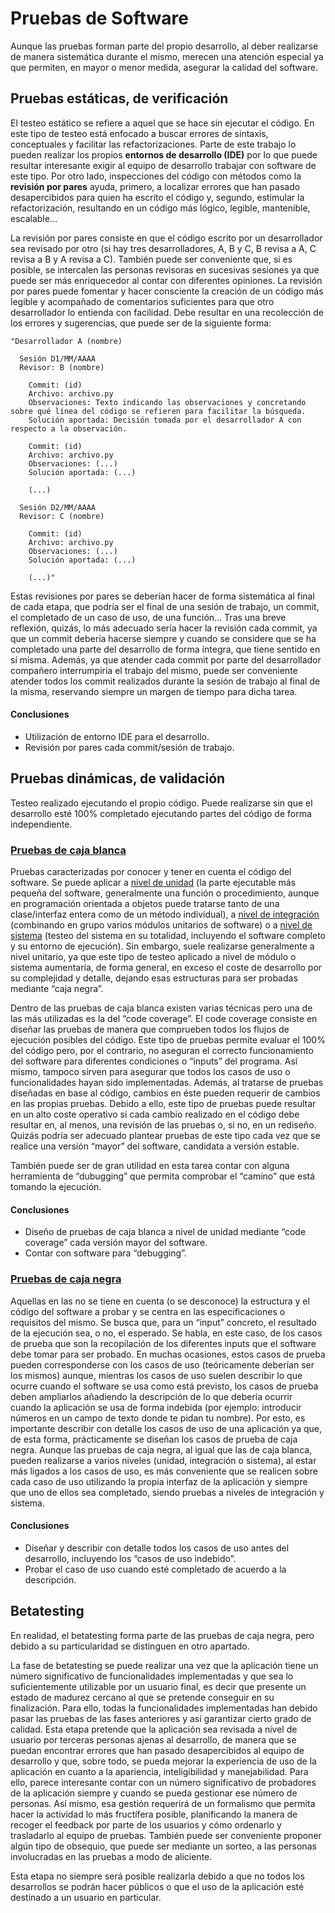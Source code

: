 # Pruebas de Software

Aunque las pruebas forman parte del propio desarrollo, al deber realizarse de manera sistemática durante el mismo, merecen una atención especial ya que permiten, en mayor o menor medida, asegurar la calidad del software.


## Pruebas estáticas, de verificación
El testeo estático se refiere a aquel que se hace sin ejecutar el código. En este tipo de testeo está enfocado a buscar errores de sintaxis, conceptuales y facilitar las refactorizaciones. Parte de este trabajo lo pueden realizar los propios **entornos de desarrollo (IDE)** por lo que puede resultar interesante exigir al equipo de desarrollo trabajar con software de este tipo.  Por otro lado, inspecciones del código con métodos como la **revisión por pares** ayuda, primero, a localizar errores que han pasado desapercibidos para quien ha escrito el código y, segundo, estimular la refactorización, resultando en un código más lógico, legible, mantenible, escalable…

La revisión por pares consiste en que el código escrito por un desarrollador sea revisado por otro (si hay tres desarrolladores, A, B y C, B revisa a A, C revisa a B y A revisa a C). También puede ser conveniente que, si es posible, se intercalen las personas revisoras en sucesivas sesiones ya que puede ser más enriquecedor al contar con diferentes opiniones. La revisión por pares puede fomentar y hacer consciente la creación de un código más legible y acompañado de comentarios suficientes para que otro desarrollador lo entienda con facilidad. Debe resultar en una recolección de los errores y sugerencias, que puede ser de la siguiente forma:

    "Desarrollador A (nombre)

      Sesión D1/MM/AAAA
      Revisor: B (nombre)

        Commit: (id)
		Archivo: archivo.py
		Observaciones: Texto indicando las observaciones y concretando sobre qué línea del código se refieren para facilitar la búsqueda.
		Solución aportada: Decisión tomada por el desarrollador A con respecto a la observación.

		Commit: (id)
		Archivo: archivo.py
		Observaciones: (...)
		Solución aportada: (...)

		(...)

      Sesión D2/MM/AAAA
      Revisor: C (nombre)

		Commit: (id)
		Archivo: archivo.py
		Observaciones: (...)
		Solución aportada: (...)

		(...)"

Estas revisiones por pares se deberían hacer de forma sistemática al final de cada etapa, que podría ser el final de una sesión de trabajo, un commit, el completado de un caso de uso, de una función… Tras una breve reflexión, quizás, lo más adecuado sería hacer la revisión cada commit, ya que un commit debería hacerse siempre y cuando se considere que se ha completado una parte del desarrollo de forma íntegra, que tiene sentido en sí misma. Además, ya que atender cada commit por parte del desarrollador compañero interrumpiría el trabajo del mismo, puede ser conveniente atender todos los commit realizados durante la sesión de trabajo al final de la misma, reservando siempre un margen de tiempo para dicha tarea.


#### Conclusiones
* Utilización de entorno IDE para el desarrollo.
* Revisión por pares cada commit/sesión de trabajo.


## Pruebas dinámicas, de validación
Testeo realizado ejecutando el propio código. Puede realizarse sin que el desarrollo esté 100% completado ejecutando partes del código de forma independiente.

### [Pruebas de caja blanca](https://en.wikipedia.org/wiki/White-box_testing)
Pruebas caracterizadas por conocer y tener en cuenta el código del software. Se puede aplicar a [nivel de unidad](https://en.wikipedia.org/wiki/Unit_testing) (la parte ejecutable más pequeña del software, generalmente una función o procedimiento, aunque en programación orientada a objetos puede tratarse tanto de una clase/interfaz entera como de un método individual), a [nivel de integración](https://en.wikipedia.org/wiki/Integration_testing) (combinando en grupo varios módulos unitarios de software) o a [nivel de sistema](https://en.wikipedia.org/wiki/System_testing) (testeo del sistema en su totalidad, incluyendo el software completo y su entorno de ejecución). Sin embargo, suele realizarse generalmente a nivel unitario, ya que este tipo de testeo aplicado a nivel de módulo o sistema aumentaría, de forma general, en exceso el coste de desarrollo por su complejidad y detalle, dejando esas estructuras para ser probadas mediante “caja negra”.

Dentro de las pruebas de caja blanca existen varias técnicas pero una de las más utilizadas es la del “code coverage”. El code coverage consiste en diseñar las pruebas de manera que comprueben todos los flujos de ejecución posibles del código. Este tipo de pruebas permite evaluar el 100% del código pero, por el contrario, no aseguran el correcto funcionamiento del software para diferentes condiciones o “inputs” del programa. Así mismo, tampoco sirven para asegurar que todos los casos de uso o funcionalidades hayan sido implementadas. Además, al tratarse de pruebas diseñadas en base al código, cambios en éste pueden requerir de cambios en las propias pruebas. Debido a ello, este tipo de pruebas puede resultar en un alto coste operativo si cada cambio realizado en el código debe resultar en, al menos, una revisión de las pruebas o, si no, en un rediseño. Quizás podría ser adecuado plantear pruebas de este tipo cada vez que se realice una versión “mayor” del software, candidata a versión estable. 

También puede ser de gran utilidad en esta tarea contar con alguna herramienta de “dubugging” que permita comprobar el “camino” que está tomando la ejecución.

#### Conclusiones
* Diseño de pruebas de caja blanca a nivel de unidad mediante “code coverage” cada versión mayor del software.
* Contar con software para “debugging”.


### [Pruebas de caja negra](https://en.wikipedia.org/wiki/Black-box_testing)
Aquellas en las no se tiene en cuenta (o se desconoce) la estructura y el código del software a probar y se centra en las especificaciones o requisitos del mismo. Se busca que, para un “input” concreto, el resultado de la ejecución sea, o no, el esperado. Se habla, en este caso, de los casos de prueba que son la recopilación de los diferentes inputs que el software debe tomar para ser probado. En muchas ocasiones, estos casos de prueba pueden corresponderse con los casos de uso (teóricamente deberían ser los mismos) aunque, mientras los casos de uso suelen describir lo que ocurre cuando el software se usa como está previsto, los casos de prueba deben ampliarlos añadiendo la descripción de lo que debería ocurrir cuando la aplicación se usa de forma indebida (por ejemplo: introducir números en un campo de texto donde te pidan tu nombre). Por esto, es importante describir con detalle los casos de uso de una aplicación ya que, de esta forma, prácticamente se diseñan los casos de prueba de caja negra. Aunque las pruebas de caja negra, al igual que las de caja blanca, pueden realizarse a varios niveles (unidad, integración o sistema), al estar más ligados a los casos de uso, es más conveniente que se realicen sobre cada caso de uso utilizando la propia interfaz de la aplicación y siempre que uno de ellos sea completado, siendo pruebas a niveles de integración y sistema.

#### Conclusiones
* Diseñar y describir con detalle todos los casos de uso antes del desarrollo, incluyendo los “casos de uso indebido”.
* Probar el caso de uso cuando esté completado de acuerdo a la descripción.


## Betatesting
En realidad, el betatesting forma parte de las pruebas de caja negra, pero debido a su particularidad se distinguen en otro apartado.

La fase de betatesting se puede realizar una vez que la aplicación tiene un número significativo de funcionalidades implementadas y que sea lo suficientemente utilizable por un usuario final, es decir que presente un estado de madurez cercano al que se pretende conseguir en su finalización. Para ello, todas la funcionalidades implementadas han debido pasar las pruebas de las fases anteriores y así garantizar cierto grado de calidad. Esta etapa pretende que la aplicación sea revisada a nivel de usuario por terceras personas ajenas al desarrollo, de manera que se puedan encontrar errores que han pasado desapercibidos al equipo de desarrollo y que, sobre todo, se pueda mejorar la experiencia de uso de la aplicación en cuanto a la apariencia, inteligibilidad y manejabilidad. Para ello, parece interesante contar con un número significativo de probadores de la aplicación siempre y cuando se pueda gestionar ese número de personas. Así mismo, esa gestión requerirá de un formalismo que permita hacer la actividad lo más fructífera posible, planificando la manera de recoger el feedback por parte de los usuarios y cómo ordenarlo y trasladarlo al equipo de pruebas. También puede ser conveniente proponer algún tipo de obsequio, que puede ser mediante un sorteo, a las personas involucradas en las pruebas a modo de aliciente.

Esta etapa no siempre será posible realizarla debido a que no todos los desarrollos se podrán hacer públicos o que el uso de la aplicación esté destinado a un usuario en particular.




